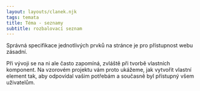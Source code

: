 ```yaml
---
layout: layouts/clanek.njk
tags: temata
title: Téma - seznamy
subtitle: rozbalovací seznam
---
```

Správná specifikace jednotlivých prvků na stránce je pro přístupnost webu zásadní. 

Při vývoji se na ni ale často zapomíná, zvláště při tvorbě vlastních komponent. Na vzorovém projektu vám proto ukážeme, jak vytvořit vlastní element tak, aby odpovídal vašim potřebám a současně byl přístupný všem uživatelům.